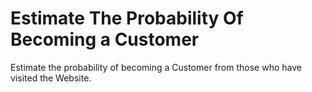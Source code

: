 # Estimate The Probability Of Becoming a Customer
Estimate the probability of becoming a Customer from those who have visited the Website.
